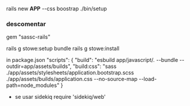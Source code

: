 rails new __APP__ --css boostrap
./bin/setup
### descomentar
gem "sassc-rails"

rails g stowe:setup
bundle
rails g stowe:install

in package.json
"scripts": {
    "build": "esbuild app/javascript/*.* --bundle --outdir=app/assets/builds",
    "build:css": "sass ./app/assets/stylesheets/application.bootstrap.scss ./app/assets/builds/application.css --no-source-map --load-path=node_modules"
}


 - se usar sidekiq
require 'sidekiq/web'


